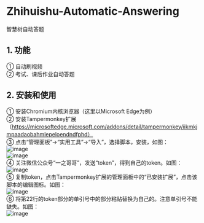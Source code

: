 # Zhihuishu-Automatic-Answering
智慧树自动答题

## 1. 功能
   ① 自动刷视频  
   ② 考试、课后作业自动答题  

## 2. 安装和使用
   ① 安装Chromium内核浏览器（这里以Microsoft Edge为例）  
   ② 安装Tampermonkey扩展（https://microsoftedge.microsoft.com/addons/detail/tampermonkey/iikmkjmpaadaobahmlepeloendndfphd）  
   ③ 点击“管理面板”->“实用工具”->“导入”，选择脚本，安装，如图：  
   ![image](https://user-images.githubusercontent.com/69568351/228010349-591b5579-6f33-40d8-b53f-d84273b79341.png)  
   ![image](https://user-images.githubusercontent.com/69568351/228011191-660d1d4e-4afc-445f-92f5-192d69d4a6ad.png)  
   ④ 关注微信公众号“一之哥哥”，发送“token”，得到自己的token。如图：  
   ![image](https://user-images.githubusercontent.com/69568351/228010985-9c965dde-dc07-4aeb-9788-ca72bf1a86f1.png)  
   ⑤ 复制token，点击Tampermonkey扩展的管理面板中的“已安装扩展”，点击该脚本的编辑图标。如图：  
   ![image](https://user-images.githubusercontent.com/69568351/228011370-34805492-407e-4d4a-a90d-409a691068d6.png)  
   ⑥ 将第22行的token部分的单引号中的部分粘贴替换为自己的。注意单引号不能缺失。如图：  
   ![image](https://user-images.githubusercontent.com/69568351/228013105-aac904d0-f5f9-4bea-98a8-5f9a4d3ded5e.png)  
